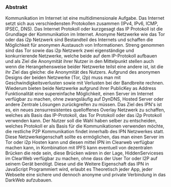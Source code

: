 ### Abstrakt

Kommunikation im Internet ist eine multidimensionale Aufgabe. Das Internet setzt sich aus verschiedensten Protokollen zusammen (IPv4, IPv6, ICMP, IPSEC, DNS). Das Internet Protokoll oder kurzgesagt das IP Protokoll ist die Grundlage der Kommunikation im Internet. Anonyme Netzwerke wie das Tor oder das i2p Netzwerk sind Bestandteil des Internets und schaffen die Möglichkeit für anonymen Austausch von Informationen. Streng genommen sind das Tor sowie das i2p Netzwerk zwei eigenständige und konkurrierende Netzwerke, welche beide auf dem IP-Protokoll aufbauen und als Ziel die Anonymität ihrer Nutzer in den Mittelpunkt stellen auch wenn die Herangehensweise beider Netzwerke teilst eine andere ist, ist die ihr Ziel das gleiche: die Anonymität des Nutzers. Aufgrund des anonymen Designs der beiden Netzwerke (Tor, i2p) muss man mit Geschwindigkeitsverlusten sowie mit Verlusten bei der Bandbreite rechnen. Wiederum bieten beide Netzwerke aufgrund ihrer PublicKey as Address Funktionalität eine supereinfache Möglichkeit, einen Server im Internet verfügbar zu machen, ohne zwangsläufig auf DynDNS, Hosted Server oder andere Zentrale Lösungen zurückgreifen zu müssen. Das Ziel des IPN's ist es, ein neues zensurresistentes quelloffenes Overlay Netzwerk zu schaffen, welches als Basis das IP-Protokoll, das Tor Protokoll oder das i2p Protokoll verwenden kann. Der Nutzer soll die Wahl haben selber zu entscheiden, welches Protokoll er als Basis für die Kommunikationen verwenden möchte, die restliche P2P Kommunikation findet innerhalb des IPN Netzwerkes statt. Diese Netzwerkeigenschaft sollte es ermöglichen, das man einen Server im Tor oder i2p Hosten kann und diesen mittel IPN im Clearweb verfügbar machen kann, in Kombination mit IPFS kann eventuell von dezentralen Brücken die rede sein, diese Brücken wären in der Lage, HiddenServiceses im ClearWeb verfügbar zu machen, ohne dass der User Tor oder I2P auf seinem Gerät benötigt. Diese und die Weitere Eigenschaft das IPN in JavaScript Programmiert wird, erlaubt es Theoretisch jeder App, jeder Webseite eine sichere und dennoch anonyme und private Verbindung in das DarkWeb aufzubauen.
